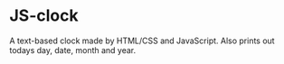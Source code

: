 # JS-clock
A text-based clock made by HTML/CSS and JavaScript.
Also prints out todays day, date, month and year.
